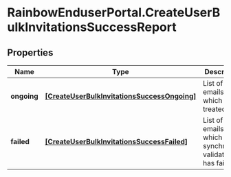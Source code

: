 # RainbowEnduserPortal.CreateUserBulkInvitationsSuccessReport

## Properties

Name | Type | Description | Notes
------------ | ------------- | ------------- | -------------
**ongoing** | [**[CreateUserBulkInvitationsSuccessOngoing]**](CreateUserBulkInvitationsSuccessOngoing.md) | List of emails which will be treated | 
**failed** | [**[CreateUserBulkInvitationsSuccessFailed]**](CreateUserBulkInvitationsSuccessFailed.md) | List of emails for which the synchronous validation has failed | 



